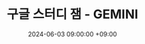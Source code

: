 ---
title: 구글 스터디 잼 - GEMINI
date: 2024-06-03 09:00:00 +09:00
categories: [대외활동, 구글스터디잼]
tags: [gemini, google, gcp]		# TAG는 반드시 소문자로 이루어져야함!
---